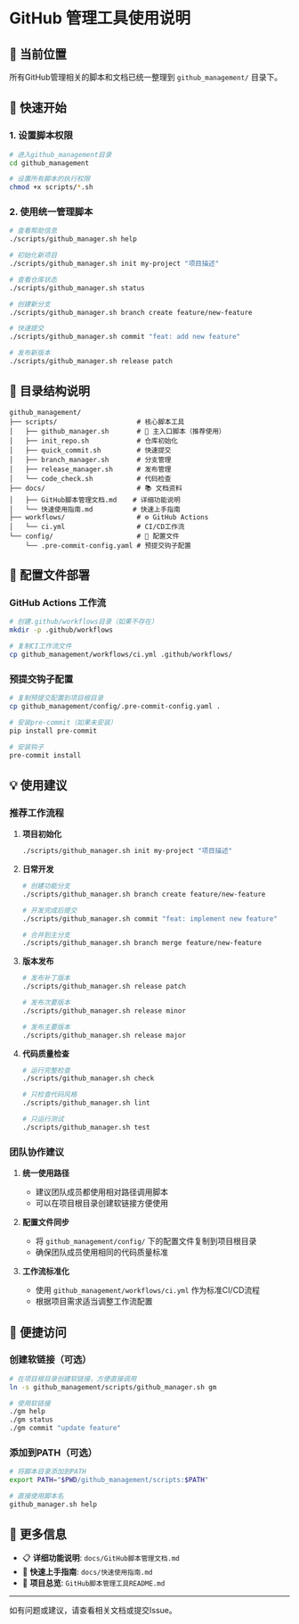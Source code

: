 # GitHub 管理工具使用说明

## 📍 当前位置

所有GitHub管理相关的脚本和文档已统一整理到 `github_management/` 目录下。

## 🚀 快速开始

### 1. 设置脚本权限

```bash
# 进入github_management目录
cd github_management

# 设置所有脚本的执行权限
chmod +x scripts/*.sh
```

### 2. 使用统一管理脚本

```bash
# 查看帮助信息
./scripts/github_manager.sh help

# 初始化新项目
./scripts/github_manager.sh init my-project "项目描述"

# 查看仓库状态
./scripts/github_manager.sh status

# 创建新分支
./scripts/github_manager.sh branch create feature/new-feature

# 快速提交
./scripts/github_manager.sh commit "feat: add new feature"

# 发布新版本
./scripts/github_manager.sh release patch
```

## 📁 目录结构说明

```
github_management/
├── scripts/                    # 核心脚本工具
│   ├── github_manager.sh       # 🎯 主入口脚本（推荐使用）
│   ├── init_repo.sh            # 仓库初始化
│   ├── quick_commit.sh         # 快速提交
│   ├── branch_manager.sh       # 分支管理
│   ├── release_manager.sh      # 发布管理
│   └── code_check.sh           # 代码检查
├── docs/                       # 📚 文档资料
│   ├── GitHub脚本管理文档.md    # 详细功能说明
│   └── 快速使用指南.md          # 快速上手指南
├── workflows/                  # ⚙️ GitHub Actions
│   └── ci.yml                  # CI/CD工作流
└── config/                     # 🔧 配置文件
    └── .pre-commit-config.yaml # 预提交钩子配置
```

## 🔧 配置文件部署

### GitHub Actions 工作流

```bash
# 创建.github/workflows目录（如果不存在）
mkdir -p .github/workflows

# 复制CI工作流文件
cp github_management/workflows/ci.yml .github/workflows/
```

### 预提交钩子配置

```bash
# 复制预提交配置到项目根目录
cp github_management/config/.pre-commit-config.yaml .

# 安装pre-commit（如果未安装）
pip install pre-commit

# 安装钩子
pre-commit install
```

## 💡 使用建议

### 推荐工作流程

1. **项目初始化**
   ```bash
   ./scripts/github_manager.sh init my-project "项目描述"
   ```

2. **日常开发**
   ```bash
   # 创建功能分支
   ./scripts/github_manager.sh branch create feature/new-feature
   
   # 开发完成后提交
   ./scripts/github_manager.sh commit "feat: implement new feature"
   
   # 合并到主分支
   ./scripts/github_manager.sh branch merge feature/new-feature
   ```

3. **版本发布**
   ```bash
   # 发布补丁版本
   ./scripts/github_manager.sh release patch
   
   # 发布次要版本
   ./scripts/github_manager.sh release minor
   
   # 发布主要版本
   ./scripts/github_manager.sh release major
   ```

4. **代码质量检查**
   ```bash
   # 运行完整检查
   ./scripts/github_manager.sh check
   
   # 只检查代码风格
   ./scripts/github_manager.sh lint
   
   # 只运行测试
   ./scripts/github_manager.sh test
   ```

### 团队协作建议

1. **统一使用路径**
   - 建议团队成员都使用相对路径调用脚本
   - 可以在项目根目录创建软链接方便使用

2. **配置文件同步**
   - 将 `github_management/config/` 下的配置文件复制到项目根目录
   - 确保团队成员使用相同的代码质量标准

3. **工作流标准化**
   - 使用 `github_management/workflows/ci.yml` 作为标准CI/CD流程
   - 根据项目需求适当调整工作流配置

## 🔗 便捷访问

### 创建软链接（可选）

```bash
# 在项目根目录创建软链接，方便直接调用
ln -s github_management/scripts/github_manager.sh gm

# 使用软链接
./gm help
./gm status
./gm commit "update feature"
```

### 添加到PATH（可选）

```bash
# 将脚本目录添加到PATH
export PATH="$PWD/github_management/scripts:$PATH"

# 直接使用脚本名
github_manager.sh help
```

## 📖 更多信息

- 📋 **详细功能说明**: `docs/GitHub脚本管理文档.md`
- 🚀 **快速上手指南**: `docs/快速使用指南.md`
- 📘 **项目总览**: `GitHub脚本管理工具README.md`

---

如有问题或建议，请查看相关文档或提交Issue。